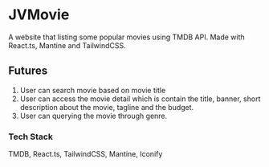 # JVMovie
A website that listing some popular movies using TMDB API. Made with React.ts, Mantine and TailwindCSS.

## Futures
1. User can search movie based on movie title
2. User can access the movie detail which is contain the title, banner, short description about the movie, tagline and the budget.
3. User can querying the movie through genre.

### Tech Stack
TMDB, React.ts, TailwindCSS, Mantine, Iconify
